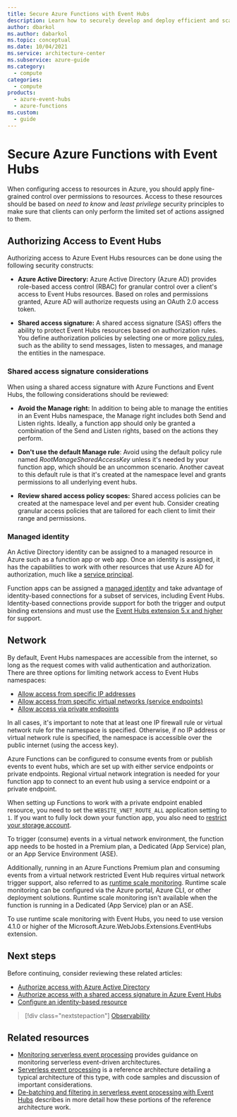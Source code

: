 ```yaml
---
title: Secure Azure Functions with Event Hubs
description: Learn how to securely develop and deploy efficient and scalable code that runs on Azure Functions and responds to Event Hubs events.
author: dbarkol
ms.author: dabarkol
ms.topic: conceptual
ms.date: 10/04/2021
ms.service: architecture-center
ms.subservice: azure-guide
ms.category:
  - compute
categories:
  - compute
products:
  - azure-event-hubs
  - azure-functions
ms.custom:
  - guide
---
```


# Secure Azure Functions with Event Hubs

When configuring access to resources in Azure, you should apply fine-grained control over permissions to resources. Access to these resources should be based on *need to know* and *least privilege* security principles to make sure that clients can only perform the limited set of actions assigned to them.

## Authorizing Access to Event Hubs

Authorizing access to Azure Event Hubs resources can be done using the following security constructs:

- **Azure Active Directory:** Azure Active Directory (Azure AD) provides role-based access control (RBAC) for granular control over a client's access to Event Hubs resources. Based on roles and permissions granted, Azure AD will authorize requests using an OAuth 2.0 access token.

- **Shared access signature:** A shared access signature (SAS) offers the ability to protect Event Hubs resources based on authorization rules. You define authorization policies by selecting one or more [policy rules](/azure/event-hubs/authorize-access-shared-access-signature#shared-access-authorization-policies), such as the ability to send messages, listen to messages, and manage the entities in the namespace.

### Shared access signature considerations

When using a shared access signature with Azure Functions and Event Hubs, the following considerations should be reviewed:

- **Avoid the Manage right:** In addition to being able to manage the entities in an Event Hubs namespace, the Manage right includes both Send and Listen rights. Ideally, a function app should only be granted a combination of the Send and Listen rights, based on the actions they perform.

- **Don't use the default Manage rule**: Avoid using the default policy rule named *RootManageSharedAccessKey* unless it's needed by your function app, which should be an uncommon scenario. Another caveat to this default rule is that it's created at the namespace level and grants permissions to all underlying event hubs.

- **Review shared access policy scopes:** Shared access policies can be created at the namespace level and per event hub. Consider creating granular access policies that are tailored for each client to limit their range and permissions.

### Managed identity

An Active Directory identity can be assigned to a managed resource in Azure such as a function app or web app. Once an identity is assigned, it has the capabilities to work with other resources that use Azure AD for authorization, much like a [service principal](/azure/active-directory/develop/app-objects-and-service-principals).

Function apps can be assigned a [managed identity](/azure/app-service/overview-managed-identity) and take advantage of identity-based connections for a subset of services, including Event Hubs. Identity-based connections provide support for both the trigger and output binding extensions and must use the [Event Hubs extension 5.x and higher](/azure/azure-functions/functions-bindings-event-hubs#event-hubs-extension-5x-and-higher) for support.

## Network

By default, Event Hubs namespaces are accessible from the internet, so long as the request comes with valid authentication and authorization. There are three options for limiting network access to Event Hubs namespaces:

- [Allow access from specific IP addresses](/azure/event-hubs/event-hubs-ip-filtering)
- [Allow access from specific virtual networks (service endpoints)](/azure/event-hubs/event-hubs-service-endpoints)
- [Allow access via private endpoints](/azure/event-hubs/private-link-service)

In all cases, it's important to note that at least one IP firewall rule or virtual network rule for the namespace is specified. Otherwise, if no IP address or virtual network rule is specified, the namespace is accessible over the public internet (using the access key).

Azure Functions can be configured to consume events from or publish events to event hubs, which are set up with either service endpoints or private endpoints. Regional virtual network integration is needed for your function app to connect to an event hub using a service endpoint or a private endpoint.

When setting up Functions to work with a private endpoint enabled resource, you need to set the `WEBSITE_VNET_ROUTE_ALL` application setting to `1`. If you want to fully lock down your function app, you also need to [restrict your storage account](/azure/azure-functions/configure-networking-how-to#restrict-your-storage-account-to-a-virtual-network).

To trigger (consume) events in a virtual network environment, the function app needs to be hosted in a Premium plan, a Dedicated (App Service) plan, or an App Service Environment (ASE).

Additionally, running in an Azure Functions Premium plan and consuming events from a virtual network restricted Event Hub requires virtual network trigger support, also referred to as [runtime scale monitoring](/azure/azure-functions/functions-networking-options#virtual-network-triggers-non-http). Runtime scale monitoring can be configured via the Azure portal, Azure CLI, or other deployment solutions. Runtime scale monitoring isn't available when the function is running in a Dedicated (App Service) plan or an ASE.

To use runtime scale monitoring with Event Hubs, you need to use version 4.1.0 or higher of the Microsoft.Azure.WebJobs.Extensions.EventHubs extension.

## Next steps

Before continuing, consider reviewing these related articles:

- [Authorize access with Azure Active Directory](/azure/event-hubs/authorize-access-azure-active-directory)
- [Authorize access with a shared access signature in Azure Event Hubs](/azure/event-hubs/authorize-access-shared-access-signature)
- [Configure an identity-based resource](/azure/azure-functions/functions-reference#configure-an-identity-based-connection)

> [!div class="nextstepaction"]
> [Observability](./observability.yml)

## Related resources

- [Monitoring serverless event processing](../guide/monitoring-serverless-event-processing.md) provides guidance on monitoring serverless event-driven architectures.
- [Serverless event processing](../../reference-architectures/serverless/event-processing.yml) is a reference architecture detailing a typical architecture of this type, with code samples and discussion of important considerations.
- [De-batching and filtering in serverless event processing with Event Hubs](../../solution-ideas/articles/serverless-event-processing-filtering.yml) describes in more detail how these portions of the reference architecture work.
